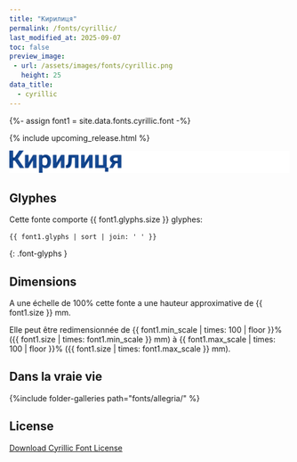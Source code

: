 ```yaml
---
title: "Кирилиця"
permalink: /fonts/cyrillic/
last_modified_at: 2025-09-07
toc: false
preview_image:
 - url: /assets/images/fonts/cyrillic.png
   height: 25
data_title:
  - cyrillic
---
```

{%- assign font1 = site.data.fonts.cyrillic.font -%}

{% include upcoming_release.html %}

![Cyrillic](/assets/images/fonts/cyrillic.png)

## Glyphes

Cette fonte comporte {{ font1.glyphs.size }} glyphes:

```
{{ font1.glyphs | sort | join: ' ' }}
```
{: .font-glyphs }

## Dimensions

A une échelle de 100% cette fonte a une hauteur approximative de {{ font1.size }} mm. 

Elle peut être redimensionnée de {{ font1.min_scale | times: 100 | floor }}% ({{ font1.size | times: font1.min_scale }} mm)
à {{ font1.max_scale | times: 100 | floor }}% ({{ font1.size | times: font1.max_scale }} mm).

## Dans la vraie vie

{%include folder-galleries path="fonts/allegria/" %}

## License

[Download Cyrillic Font License](https://github.com/inkstitch/inkstitch/tree/main/fonts/cyrillic/LICENSE)
